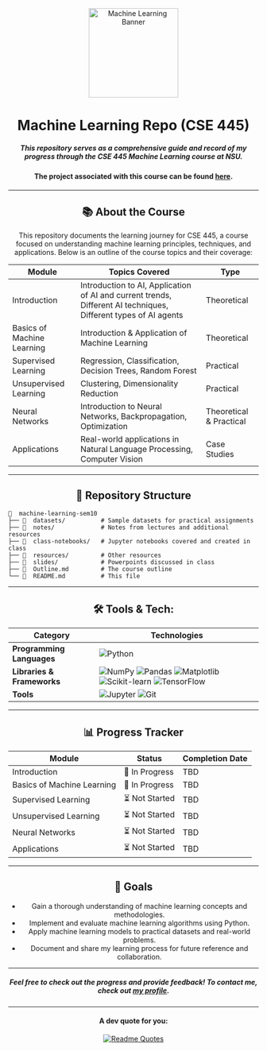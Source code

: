 <div align="center">

<img src="https://cdn-icons-png.freepik.com/512/10306/10306212.png" alt="Machine Learning Banner" height="180">

# Machine Learning Repo (CSE 445)

##### This repository serves as a comprehensive guide and record of my progress through the CSE 445 Machine Learning course at NSU.
#### The project associated with this course can be found [**here**](https://github.com/rajin-khan/ml-project-445).

---

## 📚 About the Course

This repository documents the learning journey for CSE 445, a course focused on understanding machine learning principles, techniques, and applications. Below is an outline of the course topics and their coverage:

| **Module**            | **Topics Covered**                                                                                                   | **Type**        |
|-----------------------|---------------------------------------------------------------------------------------------------------------------|-----------------|
| Introduction          | Introduction to AI, Application of AI and current trends, Different AI techniques, Different types of AI agents     | Theoretical     |
| Basics of Machine Learning | Introduction & Application of Machine Learning                                                                  | Theoretical     |
| Supervised Learning   | Regression, Classification, Decision Trees, Random Forest                                                           | Practical       |
| Unsupervised Learning | Clustering, Dimensionality Reduction                                                                                | Practical       |
| Neural Networks       | Introduction to Neural Networks, Backpropagation, Optimization                                                      | Theoretical & Practical |
| Applications          | Real-world applications in Natural Language Processing, Computer Vision                                             | Case Studies    |

---

## 🧩 Repository Structure

<div align = "left">

```plaintext
📁  machine-learning-sem10
├── 📁  datasets/          # Sample datasets for practical assignments
├── 📁  notes/             # Notes from lectures and additional resources
├── 📁  class-notebooks/   # Jupyter notebooks covered and created in class
├── 📁  resources/         # Other resources
├── 📁  slides/            # Powerpoints discussed in class
├── 📄  Outline.md         # The course outline
└── 📄  README.md          # This file

```
</div>

---

## 🛠️ Tools & Tech:

| **Category**              | **Technologies**                                                                          |
|---------------------------|------------------------------------------------------------------------------------------|
| **Programming Languages** | ![Python](https://img.shields.io/badge/Python-3776AB?style=for-the-badge&logo=python&logoColor=white) |
| **Libraries & Frameworks**| ![NumPy](https://img.shields.io/badge/NumPy-013243?style=for-the-badge&logo=numpy&logoColor=white) ![Pandas](https://img.shields.io/badge/Pandas-150458?style=for-the-badge&logo=pandas&logoColor=white) ![Matplotlib](https://img.shields.io/badge/Matplotlib-11557C?style=for-the-badge&logo=python&logoColor=white) ![Scikit-learn](https://img.shields.io/badge/Scikit--learn-F7931E?style=for-the-badge&logo=scikit-learn&logoColor=white) ![TensorFlow](https://img.shields.io/badge/TensorFlow-FF6F00?style=for-the-badge&logo=tensorflow&logoColor=white) |
| **Tools**                 | ![Jupyter](https://img.shields.io/badge/Jupyter-F37626?style=for-the-badge&logo=jupyter&logoColor=white) ![Git](https://img.shields.io/badge/Git-F05032?style=for-the-badge&logo=git&logoColor=white) |

---

## 📊 Progress Tracker

| **Module**                          | **Status**      | **Completion Date** |
|-------------------------------------|-----------------|---------------------|
| Introduction                        | 🔄 In Progress  | TBD                  |
| Basics of Machine Learning          | 🔄 In Progress  | TBD                  |
| Supervised Learning                 | ⏳ Not Started  | TBD                  |
| Unsupervised Learning               | ⏳ Not Started  | TBD                  |
| Neural Networks                     | ⏳ Not Started  | TBD                  |
| Applications                        | ⏳ Not Started  | TBD                  |

---

## 🌟 Goals

- Gain a thorough understanding of machine learning concepts and methodologies.
- Implement and evaluate machine learning algorithms using Python.
- Apply machine learning models to practical datasets and real-world problems.
- Document and share my learning process for future reference and collaboration.

---

##### Feel free to check out the progress and provide feedback! To contact me, check out [my profile](https://github.com/rajin-khan).

---

#### A dev quote for you:

[![Readme Quotes](https://quotes-github-readme.vercel.app/api?border=truel&type=horizontal&theme=nord)](https://github.com/piyushsuthar/github-readme-quotes)

</div>